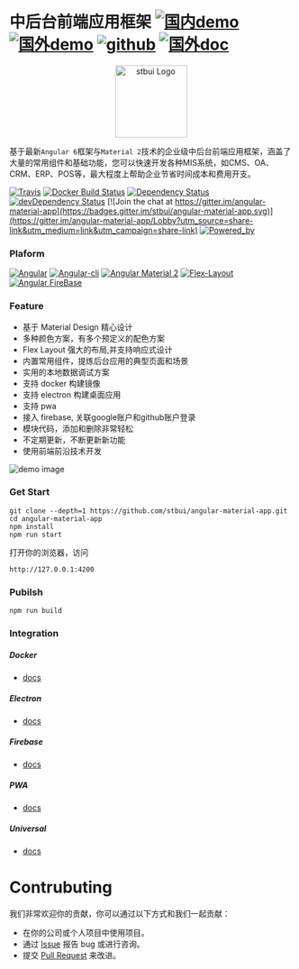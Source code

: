 # 中后台前端应用框架 [![国内demo](https://img.shields.io/badge/%e5%9b%bd%e5%86%85-demo-brightgreen.svg?style=flat-square)](http://stbui.oss-cn-beijing.aliyuncs.com/angular-material-app/index.html)  [![国外demo](https://img.shields.io/badge/%e5%9b%bd%e5%a4%96-demo-brightgreen.svg?style=flat-square)](https://surgeon-canary-67612.netlify.com/)  [![github](https://img.shields.io/badge/github-demo-brightgreen.svg?style=flat-square)](https://stbui.github.io/angular-material-app/) [![国外doc](https://img.shields.io/badge/%e5%9b%bd%e5%a4%96-doc-brightgreen.svg?style=flat-square)](https://translator-rhinoceros-87537.netlify.com/)

<p align="center">
  <a href="./" target="blank"><img src="src/assets/logo.png" alt="stbui Logo" width="128" /></a>
</p>

基于最新`Angular 6`框架与`Material 2`技术的企业级中后台前端应用框架，涵盖了大量的常用组件和基础功能，您可以快速开发各种MIS系统，如CMS、OA、CRM、ERP、POS等，最大程度上帮助企业节省时间成本和费用开支。

[![Travis](https://travis-ci.org/stbui/angular-material-app.svg?branch=master)](https://travis-ci.org/stbui/angular-material-app)
[![Docker Build Status](https://img.shields.io/docker/build/stbui/angular-material-app.svg?style=flat-square)](https://hub.docker.com/r/stbui/angular-material-app/)
[![Dependency Status](https://img.shields.io/david/stbui/angular-material-app.svg?style=flat-square)](https://david-dm.org/stbui/angular-material-app)
[![devDependency Status](https://img.shields.io/david/stbui/angular-material-app.svg?style=flat-square)](https://david-dm.org/stbui/angular-material-app?type=dev)
[![Join the chat at https://gitter.im/angular-material-app](https://badges.gitter.im/stbui/angular-material-app.svg)](https://gitter.im/angular-material-app/Lobby?utm_source=share-link&utm_medium=link&utm_campaign=share-link)
[![Powered_by](https://img.shields.io/badge/Powered_by-stbui-green.svg?style=flat)](https://github.com/stbui/angular-material-app)


### Plaform 

[![Angular](https://img.shields.io/badge/Angular-6.0.0-brightgreen.svg?style=flat-square)](https://github.com/angular/angular)
[![Angular-cli](https://img.shields.io/badge/Angular.cli-6.0.0-brightgreen.svg?style=square)](https://github.com/angular/angular-cli)
[![Angular Material 2](https://img.shields.io/badge/Material%202-6.0.0-brightgreen.svg?style=square)](https://github.com/angular/material2)
[![Flex-Layout](https://img.shields.io/badge/Flex.Layout-6.0.0-brightgreen.svg?style=square)](https://github.com/angular/flex-layout)
[![Angular FireBase](https://img.shields.io/badge/Firebase-5.0.0.rc.7-brightgreen.svg?style=square)](https://github.com/angular/angularfire2)


### Feature

- 基于 Material Design 精心设计
- 多种颜色方案，有多个预定义的配色方案
- Flex Layout 强大的布局,并支持响应式设计
- 内置常用组件，提炼后台应用的典型页面和场景
- 实用的本地数据调试方案
- 支持 docker 构建镜像
- 支持 electron 构建桌面应用
- 支持 pwa
- 接入 firebase, 关联google账户和github账户登录
- 模块代码，添加和删除非常轻松
- 不定期更新，不断更新新功能
- 使用前端前沿技术开发

![demo image](src/assets/images-demo/20170802104620.png)


### Get Start

```
git clone --depth=1 https://github.com/stbui/angular-material-app.git
cd angular-material-app
npm install
npm run start
```

打开你的浏览器，访问
```
http://127.0.0.1:4200
```

### Pubilsh

```
npm run build
```


### Integration
##### Docker

* [docs](docs/docker.md)

##### Electron

* [docs](docs/electron.md)

##### Firebase

* [docs](docs/firebase.md)

##### PWA

* [docs](docs/pwa.md)

##### Universal

* [docs](docs/universal.md)

# Contrubuting

我们非常欢迎你的贡献，你可以通过以下方式和我们一起贡献：
* 在你的公司或个人项目中使用项目。
* 通过 [Issue](https://github.com/stbui/angular-material-app/issues) 报告 bug 或进行咨询。
* 提交 [Pull Request](https://github.com/stbui/angular-material-app/pulls) 来改进。


